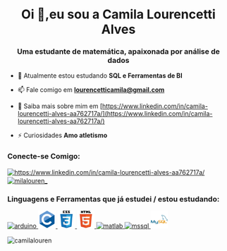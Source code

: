 <h1 align="center">Oi 👋,eu sou a Camila Lourencetti Alves</h1>
<h3 align="center">Uma estudante de matemática, apaixonada por análise de dados</h3>

- 📖 Atualmente estou estudando **SQL e Ferramentas de BI**

- 📫 Fale comigo em **lourencetticamila@gmail.com**

- 📄 Saiba mais sobre mim em [https://www.linkedin.com/in/camila-lourencetti-alves-aa762717a/](https://www.linkedin.com/in/camila-lourencetti-alves-aa762717a/)

- ⚡ Curiosidades **Amo atletismo**

<h3 align="left">Conecte-se Comigo:</h3>
<p align="left">
<a href="https://linkedin.com/in/https://www.linkedin.com/in/camila-lourencetti-alves-aa762717a/" target="blank"><img align="center" src="https://raw.githubusercontent.com/rahuldkjain/github-profile-readme-generator/master/src/images/icons/Social/linked-in-alt.svg" alt="https://www.linkedin.com/in/camila-lourencetti-alves-aa762717a/" height="30" width="40" /></a>
<a href="https://instagram.com/milalouren_" target="blank"><img align="center" src="https://raw.githubusercontent.com/rahuldkjain/github-profile-readme-generator/master/src/images/icons/Social/instagram.svg" alt="milalouren_" height="30" width="40" /></a>
</p>

<h3 align="left">Linguagens e Ferramentas que já estudei / estou estudando:</h3>
<p align="left"> <a href="https://www.arduino.cc/" target="_blank" rel="noreferrer"> <img src="https://cdn.worldvectorlogo.com/logos/arduino-1.svg" alt="arduino" width="40" height="40"/> </a> <a href="https://www.cprogramming.com/" target="_blank" rel="noreferrer"> <img src="https://raw.githubusercontent.com/devicons/devicon/master/icons/c/c-original.svg" alt="c" width="40" height="40"/> </a> <a href="https://www.w3schools.com/css/" target="_blank" rel="noreferrer"> <img src="https://raw.githubusercontent.com/devicons/devicon/master/icons/css3/css3-original-wordmark.svg" alt="css3" width="40" height="40"/> </a> <a href="https://www.w3.org/html/" target="_blank" rel="noreferrer"> <img src="https://raw.githubusercontent.com/devicons/devicon/master/icons/html5/html5-original-wordmark.svg" alt="html5" width="40" height="40"/> </a> <a href="https://www.mathworks.com/" target="_blank" rel="noreferrer"> <img src="https://upload.wikimedia.org/wikipedia/commons/2/21/Matlab_Logo.png" alt="matlab" width="40" height="40"/> </a> <a href="https://www.microsoft.com/en-us/sql-server" target="_blank" rel="noreferrer"> <img src="https://www.svgrepo.com/show/303229/microsoft-sql-server-logo.svg" alt="mssql" width="40" height="40"/> </a> <a href="https://www.mysql.com/" target="_blank" rel="noreferrer"> <img src="https://raw.githubusercontent.com/devicons/devicon/master/icons/mysql/mysql-original-wordmark.svg" alt="mysql" width="40" height="40"/> </a> </p>

<p><img align="center" src="https://github-readme-stats.vercel.app/api/top-langs?username=camilalouren&show_icons=true&locale=en&layout=compact" alt="camilalouren" /></p>


<!---
- 👋 Hi, I’m @CamilaLouren
- 👀 I’m interested in ...
- 🌱 I’m currently learning ...
- 💞️ I’m looking to collaborate on ...
- 📫 How to reach me ...
CamilaLouren/CamilaLouren is a ✨ special ✨ repository because its `README.md` (this file) appears on your GitHub profile.
You can click the Preview link to take a look at your changes.
--->
